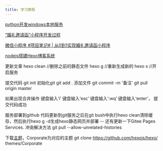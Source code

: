 ```yaml
---
title: 学习教程
---
```

[python开发windows本地服务](http://www.manongjc.com/detail/27-uflskemyknpxqkk.html)

[“婚礼邀请函”小程序开发过程](https://blog.csdn.net/BAI20010904/article/details/124481796)

[微信小程序 #项目笔记# | 从0到1实现婚礼邀请函小程序](https://blog.csdn.net/Naiva/article/details/119538735)

[nodejs搭建Hexo博客系统](https://www.jianshu.com/p/251855ec704b/)

更新文章
hexo clean //删除之前的静态文件
hexo g //重新生成新的
hexo s //开启服务
    

提交代码
git init 初始化git
git add . 添加文件
git commit -m '备注'
git pull origin master

如果出现合并操作
键盘输入‘i’
键盘输入‘esc’
键盘输入‘:wq’
键盘输入‘enter’，
提交代码成功

服务部署到github
代码更新到git服务之后在git bush中执行hexo clean清除缓存，然后执行hexo g -d生成hexo静态网页并部署
-- 还有更新一下Gitee Pages Services.
冲突解决方法
git pull --allow-unrelated-histories

下载[主题](https://github.com/hexojs/hexo/)，Corporate为对应的主题 git clone https://github.com/hexojs/hexo/ themes/Corporate
 